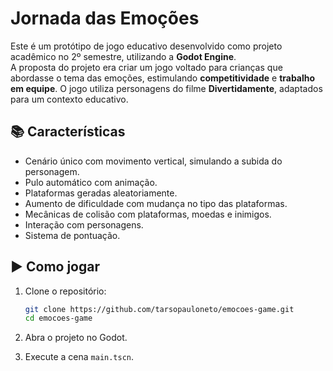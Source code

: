# Jornada das Emoções

Este é um protótipo de jogo educativo desenvolvido como projeto acadêmico no 2º semestre, utilizando a **Godot Engine**.  
A proposta do projeto era criar um jogo voltado para crianças que abordasse o tema das emoções, estimulando **competitividade** e **trabalho em equipe**. O jogo utiliza personagens do filme **Divertidamente**, adaptados para um contexto educativo.

## 📚 Características
- Cenário único com movimento vertical, simulando a subida do personagem.
- Pulo automático com animação.
- Plataformas geradas aleatoriamente.
- Aumento de dificuldade com mudança no tipo das plataformas.
- Mecânicas de colisão com plataformas, moedas e inimigos.
- Interação com personagens.
- Sistema de pontuação.

## ▶️ Como jogar

1. Clone o repositório:
   ```bash
   git clone https://github.com/tarsopauloneto/emocoes-game.git
   cd emocoes-game

2. Abra o projeto no Godot.

3. Execute a cena `main.tscn`.
